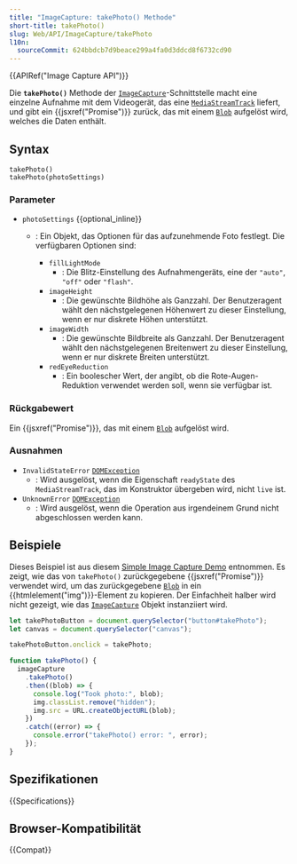 ```yaml
---
title: "ImageCapture: takePhoto() Methode"
short-title: takePhoto()
slug: Web/API/ImageCapture/takePhoto
l10n:
  sourceCommit: 624bbdcb7d9beace299a4fa0d3ddcd8f6732cd90
---
```


{{APIRef("Image Capture API")}}

Die **`takePhoto()`** Methode der [`ImageCapture`](/de/docs/Web/API/ImageCapture)-Schnittstelle macht eine einzelne Aufnahme mit dem Videogerät, das eine [`MediaStreamTrack`](/de/docs/Web/API/MediaStreamTrack) liefert, und gibt ein {{jsxref("Promise")}}
zurück, das mit einem [`Blob`](/de/docs/Web/API/Blob) aufgelöst wird, welches die Daten enthält.

## Syntax

```js-nolint
takePhoto()
takePhoto(photoSettings)
```

### Parameter

- `photoSettings` {{optional_inline}}

  - : Ein Objekt, das Optionen für das aufzunehmende Foto festlegt. Die verfügbaren Optionen sind:

    - `fillLightMode`
      - : Die Blitz-Einstellung des Aufnahmengeräts, eine der
        `"auto"`, `"off"` oder `"flash"`.
    - `imageHeight`
      - : Die gewünschte Bildhöhe als Ganzzahl. Der Benutzeragent
        wählt den nächstgelegenen Höhenwert zu dieser Einstellung, wenn er nur diskrete Höhen unterstützt.
    - `imageWidth`
      - : Die gewünschte Bildbreite als Ganzzahl. Der Benutzeragent
        wählt den nächstgelegenen Breitenwert zu dieser Einstellung, wenn er nur diskrete Breiten unterstützt.
    - `redEyeReduction`
      - : Ein boolescher Wert, der angibt, ob die Rote-Augen-Reduktion
        verwendet werden soll, wenn sie verfügbar ist.

### Rückgabewert

Ein {{jsxref("Promise")}}, das mit einem [`Blob`](/de/docs/Web/API/Blob) aufgelöst wird.

### Ausnahmen

- `InvalidStateError` [`DOMException`](/de/docs/Web/API/DOMException)
  - : Wird ausgelöst, wenn die Eigenschaft `readyState` des `MediaStreamTrack`, das im Konstruktor übergeben wird, nicht `live` ist.
- `UnknownError` [`DOMException`](/de/docs/Web/API/DOMException)
  - : Wird ausgelöst, wenn die Operation aus irgendeinem Grund nicht abgeschlossen werden kann.

## Beispiele

Dieses Beispiel ist aus diesem [Simple Image Capture Demo](https://simpl.info/imagecapture/) entnommen. Es zeigt, wie das von `takePhoto()` zurückgegebene {{jsxref("Promise")}} verwendet wird, um das zurückgegebene [`Blob`](/de/docs/Web/API/Blob) in ein
{{htmlelement("img")}}-Element zu kopieren. Der Einfachheit halber wird nicht gezeigt, wie das [`ImageCapture`](/de/docs/Web/API/ImageCapture) Objekt instanziiert wird.

```js
let takePhotoButton = document.querySelector("button#takePhoto");
let canvas = document.querySelector("canvas");

takePhotoButton.onclick = takePhoto;

function takePhoto() {
  imageCapture
    .takePhoto()
    .then((blob) => {
      console.log("Took photo:", blob);
      img.classList.remove("hidden");
      img.src = URL.createObjectURL(blob);
    })
    .catch((error) => {
      console.error("takePhoto() error: ", error);
    });
}
```

## Spezifikationen

{{Specifications}}

## Browser-Kompatibilität

{{Compat}}

